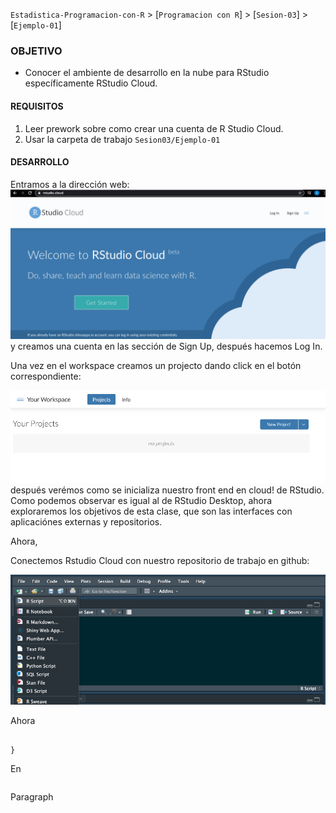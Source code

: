 `Estadistica-Programacion-con-R` > [`Programacion con R`] > [`Sesion-03`] > [`Ejemplo-01`] 
### OBJETIVO
- Conocer el ambiente de desarrollo en la nube para RStudio específicamente RStudio Cloud.

#### REQUISITOS
1. Leer prework sobre como crear una cuenta de R Studio Cloud.
1. Usar la carpeta de trabajo `Sesion03/Ejemplo-01`

#### DESARROLLO

Entramos a la dirección web: 
![RScloud](../images/Rstudiocloud.png)
y creamos una cuenta en las sección de Sign Up, después hacemos Log In. 


Una vez en el workspace creamos un projecto dando click en el botón correspondiente: 

![RScloud](../images/Rcloudproject.png)
después verémos como se inicializa nuestro front end en cloud! de RStudio. Como podemos observar es igual al de RStudio Desktop, ahora exploraremos los objetivos de esta clase, que son las interfaces con aplicaciónes externas y repositorios.

Ahora,

Conectemos Rstudio Cloud con nuestro repositorio de trabajo en github:

![RScript](../images/RScript.png)

Ahora 
```{r}

}
```
En 
```{r}

```
Paragraph
